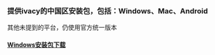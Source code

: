 ### 提供ivacy的中国区安装包，包括：Windows、Mac、Android

其他未提到的平台，仍使用官方统一版本

#### [Windows安装包下载](files/ivacy-windows-installation-instructions.zip)
